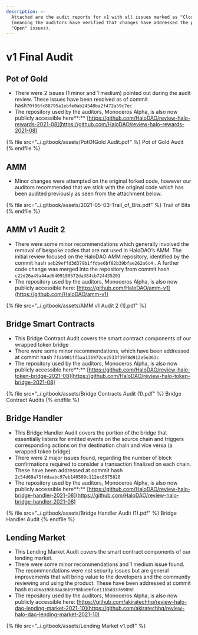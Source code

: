 ```yaml
---
description: >-
  Attached are the audit reports for v1 with all issues marked as "Closed"
  (meaning the auditors have verified that changes have addressed the previously
  "Open" issues).
---
```


# v1 Final Audit

## **Pot of Gold**

* There were 2 issues (1 minor and 1 medium) pointed out during the audit review. These issues have  been resolved as of commit hash`70f96fc88795a1ebfe0ab24540ba2f472a59c7ec`
* The repository used by the auditors, Monoceros Alpha, is also now publicly accessible here**:** [https://github.com/HaloDAO/review-halo-rewards-2021-08](https://github.com/HaloDAO/review-halo-rewards-2021-08)

{% file src="../.gitbook/assets/PotOfGold Audit.pdf" %}
Pot of Gold Audit
{% endfile %}

## **AMM**

* Minor changes were attempted on the original forked code, however our auditors recommended that we stick with the original code which has been audited previously as seen from the attachment below.

{% file src="../.gitbook/assets/2021-05-03-Trail_of_Bits.pdf" %}
Trail of Bits
{% endfile %}

## **AMM v1 Audit 2**

* There were some minor recommendations which generally involved the removal of bespoke codes that are not used in HaloDAO’s AMM. The initial review focused on the HaloDAO AMM repository, identified by the commit hash `aeb29effd3d379b1ffdae6bf82b39bfae262a6c4` . A further code change was merged into the repository from commit hash `c22d26a49a44ad6409190572da384cb724435201`
* The repository used by the auditors, Monoceros Alpha, is also now publicly accessible here: [https://github.com/HaloDAO/amm-v1](https://github.com/HaloDAO/amm-v1)

{% file src="../.gitbook/assets/AMM v1 Audit 2 (1).pdf" %}

## **Bridge Smart Contracts**

* This Bridge Contract Audit covers the smart contract components of our wrapped token bridge
* There were some minor recommendations, which have been addressed at commit hash `7fab901ff5aa136972ce2533f39f8d912e5e363c`
* The repository used by the auditors, Monoceros Alpha, is also now publicly accessible here**:** [https://github.com/HaloDAO/review-halo-token-bridge-2021-08](https://github.com/HaloDAO/review-halo-token-bridge-2021-08)

{% file src="../.gitbook/assets/Bridge Contracts Audit (1).pdf" %}
Bridge Contract Audits
{% endfile %}

## **Bridge Handler**

* This Bridge Handler Audit covers the portion of the bridge that essentially listens for emitted events on the source chain and triggers corresponding actions on the destination chain and vice versa (a wrapped token bridge)
* There were 2 major issues found, regarding the number of block confirmations required to consider a transaction finalized on each chain. These have been addressed at commit hash `2c54d69a75fddaabc97eb140509c112ec8575828`
* The repository used by the auditors, Monoceros Alpha, is also now publicly accessible here**:** [https://github.com/HaloDAO/review-halo-bridge-handler-2021-08](https://github.com/HaloDAO/review-halo-bridge-handler-2021-08)

{% file src="../.gitbook/assets/Bridge Handler Audit (1).pdf" %}
Bridge Handler Audit
{% endfile %}

## **Lending Market**

* This Lending Market Audit covers the smart contract components of our lending market.
* There were some minor recommendations and 1 medium issue found. The recommendations were not security issues but are general improvements that will bring value to the developers and the community reviewing and using the product. These have been addressed at commit hash `01486a398b0aa36b9798ba06fce11b5d3376909d`
* The repository used by the auditors, Monoceros Alpha, is also now publicly accessible here: [https://github.com/akiratechhq/review-halo-dao-lending-market-2021-10](https://github.com/akiratechhq/review-halo-dao-lending-market-2021-10)

{% file src="../.gitbook/assets/Lending Market v1.pdf" %}

